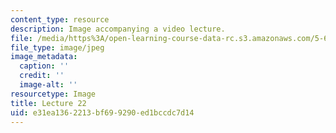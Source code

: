 ```yaml
---
content_type: resource
description: Image accompanying a video lecture.
file: /media/https%3A/open-learning-course-data-rc.s3.amazonaws.com/5-60-thermodynamics-kinetics-spring-2008/e31ea1362213bf699290ed1bccdc7d14_lec22_th.jpg
file_type: image/jpeg
image_metadata:
  caption: ''
  credit: ''
  image-alt: ''
resourcetype: Image
title: Lecture 22
uid: e31ea136-2213-bf69-9290-ed1bccdc7d14
---
```

